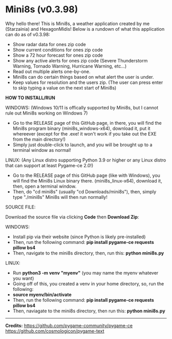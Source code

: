 # Mini8s (v0.3.98)



Why hello there! This is Mini8s, a weather application created by me (Starzainia) and HexagonMidis! Below is a rundown of what this application can do as of v0.3.98:

- Show radar data for ones zip code
- Show current conditions for ones zip code
- Show a 72 hour forecast for ones zip code
- Show any active alerts for ones zip code (Severe Thunderstorm Warning, Tornado Warning, Hurricane Warning, etc...)
- Read out multiple alerts one-by-one.
- Mini8s can do certain things based on what alert the user is under.
- Keep values for resolution and the users zip. (The user can press enter to skip typing a value on the next start of Mini8s)


****HOW TO INSTALL/RUN****

WINDOWS:
(Windows 10/11 is offically supported by Mini8s, but I cannot rule out Mini8s working on Windows 7)
- Go to the RELEASE page of this GitHub page, in there, you will find the Mini8s program binary (mini8s_windows-x64), download it, put it whereever (except for the .exe! it won't work if you take out the EXE from the main directory!)
- Simply just double-click to launch, and you will be brought up to a terminal window as normal!

LINUX: 
(Any Linux distro supporting Python 3.9 or higher or any Linux distro that can support at least Pygame-ce 2.0!)
- Go to the RELEASE page of this GitHub page (like with Windows), you will find the Mini8s Linux binary there. (mini8s_linux-x64), download it, then, open a terminal window.
- Then, do "cd mini8s" (usually "cd Downloads/mini8s"), then, simply type "./mini8s" Mini8s will then run normally!


SOURCE FILE:

Download the source file via clicking **Code** then **Download Zip**:

WINDOWS: 
- Install pip via their website (since Python is likely pre-installed)
- Then, run the following command: **pip install pygame-ce requests pillow bs4**
- Then, navigate to the mini8s directory, then, run this: **python mini8s.py**

LINUX:
- Run **python3 -m venv "myenv"** (you may name the myenv whatever you want)
- Going off of this, you created a venv in your home directory, so, run the following:
- **source myenv/bin/activate**
- Then, run the following command: **pip install pygame-ce requests pillow bs4**
- Then, naviagate to the mini8s directory, then run this: **python mini8s.py**

-----------------------------------------------------------------------------
**Credits:**
https://github.com/pygame-community/pygame-ce
https://github.com/cosmologicon/pygame-text
